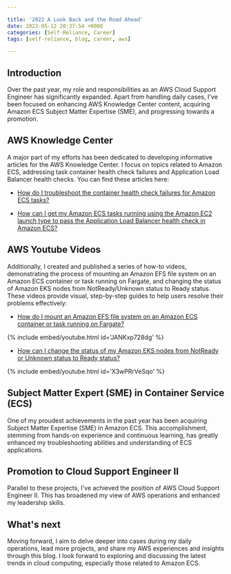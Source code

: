 ```yaml
---

title: '2022 A Look Back and the Road Ahead'
date: 2023-05-12 20:37:54 +0000
categories: [Self-Reliance, Career]
tags: [self-reliance, blog, career, aws]

---
```


## Introduction

Over the past year, my role and responsibilities as an AWS Cloud Support Engineer has significantly expanded. Apart from handling daily cases, I've been focused on enhancing AWS Knowledge Center content, acquiring Amazon ECS Subject Matter Expertise (SME), and progressing towards a promotion.

## AWS Knowledge Center

A major part of my efforts has been dedicated to developing informative articles for the AWS Knowledge Center. I focus on topics related to Amazon ECS, addressing task container health check failures and Application Load Balancer health checks.  You can find these articles here:

- [How do I troubleshoot the container health check failures for Amazon ECS tasks?](https://repost.aws/knowledge-center/ecs-task-container-health-check-failures)

- [How can I get my Amazon ECS tasks running using the Amazon EC2 launch type to pass the Application Load Balancer health check in Amazon ECS?](https://repost.aws/knowledge-center/troubleshoot-unhealthy-checks-ecs)

## AWS Youtube Videos

Additionally, I created and published a series of how-to videos, demonstrating the process of mounting an Amazon EFS file system on an Amazon ECS container or task running on Fargate, and changing the status of Amazon EKS nodes from NotReady/Unknown status to Ready status. These videos provide visual, step-by-step guides to help users resolve their problems effectively:

- [How do I mount an Amazon EFS file system on an Amazon ECS container or task running on Fargate?](https://www.youtube.com/watch?v=JANKxp728dg&ab_channel=AmazonWebServices)

{% include embed/youtube.html id='JANKxp728dg' %}


- [How can I change the status of my Amazon EKS nodes from NotReady or Unknown status to Ready status?](https://www.youtube.com/watch?v=X3wPRrVeSqo&ab_channel=AmazonWebServices)

{% include embed/youtube.html id='X3wPRrVeSqo' %}

## Subject Matter Expert (SME) in Container Service (ECS)

One of my proudest achievements in the past year has been acquiring Subject Matter Expertise (SME) in Amazon ECS. This accomplishment, stemming from hands-on experience and continuous learning, has greatly enhanced my troubleshooting abilities and understanding of ECS applications.

<div data-iframe-width="150" data-iframe-height="270" data-share-badge-id="57e8f56b-5273-4b94-8b6d-53a4a5859ed5" data-share-badge-host="https://www.credly.com"></div><script type="text/javascript" async src="//cdn.credly.com/assets/utilities/embed.js"></script>

## Promotion to Cloud Support Engineer II

Parallel to these projects, I've achieved the position of AWS Cloud Support Engineer II. This has broadened my view of AWS operations and enhanced my leadership skills.

## What's next

Moving forward, I aim to delve deeper into cases during my daily operations, lead more projects, and share my AWS experiences and insights through this blog. I look forward to exploring and discussing the latest trends in cloud computing, especially those related to Amazon ECS.


